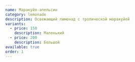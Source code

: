```yaml
---
name: Маракуйя-апельсин
category: lemonade
description: Освежающий лимонад с тропической маракуйей
variants:
  - price: 150
    description: Маленький
  - price: 200
    description: Большой
available: true
order: 1
---
```

